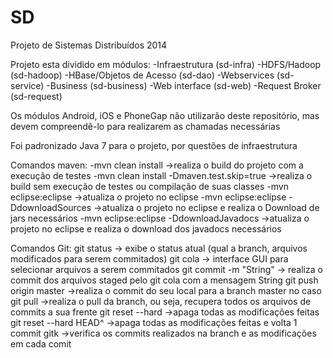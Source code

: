 SD
==

Projeto de Sistemas Distribuídos 2014


Projeto esta dividido em módulos:
  -Infraestrutura (sd-infra)
  -HDFS/Hadoop (sd-hadoop)
  -HBase/Objetos de Acesso (sd-dao)
  -Webservices (sd-service)
  -Business (sd-business)
  -Web interface (sd-web)
  -Request Broker (sd-request)
  
Os módulos Android, iOS e PhoneGap não utilizarão deste repositório, mas devem compreendê-lo para realizarem as chamadas necessárias

Foi padronizado Java 7 para o projeto, por questões de infraestrutura

Comandos maven:
  -mvn clean install ->realiza o build do projeto com a execução de testes
  -mvn clean install -Dmaven.test.skip=true ->realiza o build sem execução de testes ou compilação de suas classes
  -mvn eclipse:eclipse ->atualiza o projeto no eclipse
  -mvn eclipse:eclipse -DdownloadSources ->atualiza o projeto no eclipse e realiza o Download de jars necessários
  -mvn eclipse:eclipse -DdownloadJavadocs ->atualiza o projeto no eclipse e realiza o download dos javadocs necessários
  
Comandos Git:
  git status -> exibe o status atual (qual a branch, arquivos modificados para serem commitados)
  git cola -> interface GUI para selecionar arquivos a serem commitados
  git commit -m "String" -> realiza o commit dos arquivos staged pelo git cola com a mensagem String
  git push origin master ->realiza o commit do seu local para a branch master no caso
  git pull ->realiza o pull da branch, ou seja, recupera todos os arquivos de commits a sua frente
  git reset --hard ->apaga todas as modificações feitas
  git reset --hard HEAD^ ->apaga todas as modificações feitas e volta 1 commit
  gitk ->verifica os commits realizados na branch e as modificações em cada comit
